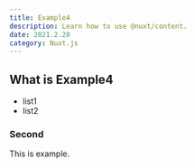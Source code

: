 ```yaml
---
title: Example4
description: Learn how to use @nuxt/content.
date: 2021.2.20
category: Nuxt.js
---
```


## What is Example4

* list1
* list2

### Second

This is example.
